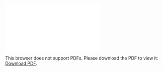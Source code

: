 <object data="christ-in-song/CIS1908pdfs/578.pdf" type="application/pdf" width="100%" height="1024px">
    <embed src="christ-in-song/CIS1908pdfs/578.pdf">
        <p>This browser does not support PDFs. Please download the PDF to view it: <a href="christ-in-song/CIS1908pdfs/578.pdf">Download PDF</a>.</p>
    </embed>
</object>
